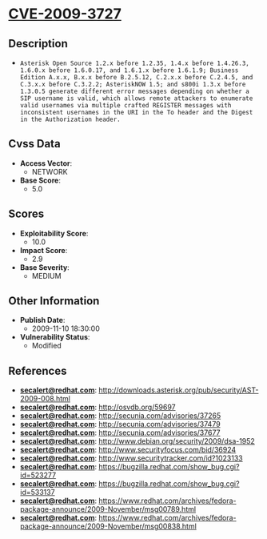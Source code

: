 
# [CVE-2009-3727](https://cve.mitre.org/cgi-bin/cvename.cgi?name=CVE-2009-3727)

## Description

- `Asterisk Open Source 1.2.x before 1.2.35, 1.4.x before 1.4.26.3, 1.6.0.x before 1.6.0.17, and 1.6.1.x before 1.6.1.9; Business Edition A.x.x, B.x.x before B.2.5.12, C.2.x.x before C.2.4.5, and C.3.x.x before C.3.2.2; AsteriskNOW 1.5; and s800i 1.3.x before 1.3.0.5 generate different error messages depending on whether a SIP username is valid, which allows remote attackers to enumerate valid usernames via multiple crafted REGISTER messages with inconsistent usernames in the URI in the To header and the Digest in the Authorization header.`

## Cvss Data

- **Access Vector**:
  - NETWORK
- **Base Score**:
  - 5.0

## Scores

- **Exploitability Score**:
  - 10.0
- **Impact Score**:
  - 2.9
- **Base Severity**:
  - MEDIUM

## Other Information

- **Publish Date**:
  - 2009-11-10 18:30:00
- **Vulnerability Status**:
  - Modified

## References

- **secalert@redhat.com**: http://downloads.asterisk.org/pub/security/AST-2009-008.html
- **secalert@redhat.com**: http://osvdb.org/59697
- **secalert@redhat.com**: http://secunia.com/advisories/37265
- **secalert@redhat.com**: http://secunia.com/advisories/37479
- **secalert@redhat.com**: http://secunia.com/advisories/37677
- **secalert@redhat.com**: http://www.debian.org/security/2009/dsa-1952
- **secalert@redhat.com**: http://www.securityfocus.com/bid/36924
- **secalert@redhat.com**: http://www.securitytracker.com/id?1023133
- **secalert@redhat.com**: https://bugzilla.redhat.com/show_bug.cgi?id=523277
- **secalert@redhat.com**: https://bugzilla.redhat.com/show_bug.cgi?id=533137
- **secalert@redhat.com**: https://www.redhat.com/archives/fedora-package-announce/2009-November/msg00789.html
- **secalert@redhat.com**: https://www.redhat.com/archives/fedora-package-announce/2009-November/msg00838.html
